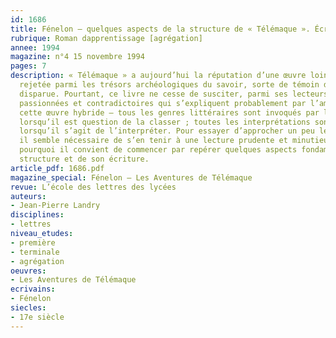 ```yaml
---
id: 1686
title: Fénelon – quelques aspects de la structure de « Télémaque ». Écriture et imaginaire
rubrique: Roman dapprentissage [agrégation]
annee: 1994
magazine: n°4 15 novembre 1994
pages: 7
description: « Télémaque » a aujourd’hui la réputation d’une œuvre lointaine, oubliée,
  rejetée parmi les trésors archéologiques du savoir, sorte de témoin d’une culture
  disparue. Pourtant, ce livre ne cesse de susciter, parmi ses lecteurs, des réactions
  passionnées et contradictoires qui s’expliquent probablement par l’ambiguïté de
  cette œuvre hybride – tous les genres littéraires sont invoqués par la critique
  lorsqu’il est question de la classer ; toutes les interprétations sont avancées
  lorsqu’il s’agit de l’interpréter. Pour essayer d’approcher un peu le sens du texte,
  il semble nécessaire de s’en tenir à une lecture prudente et minutieuse ; c’est
  pourquoi il convient de commencer par repérer quelques aspects fondamentaux de sa
  structure et de son écriture.
article_pdf: 1686.pdf
magazine_special: Fénelon – Les Aventures de Télémaque
revue: L’école des lettres des lycées
auteurs:
- Jean-Pierre Landry
disciplines:
- lettres
niveau_etudes:
- première
- terminale
- agrégation
oeuvres:
- Les Aventures de Télémaque
ecrivains:
- Fénelon
siecles:
- 17e siècle
---
```

